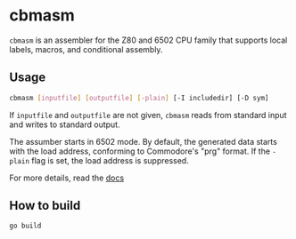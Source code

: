 # cbmasm

`cbmasm` is an assembler for the Z80 and 6502 CPU family that supports local labels, macros, and conditional assembly.

## Usage
```bash
cbmasm [inputfile] [outputfile] [-plain] [-I includedir] [-D sym]
```
If `inputfile` and `outputfile` are not given, `cbmasm` reads from standard input and writes to standard output.

The assumber starts in 6502 mode. By default, the generated data starts with the load address, conforming to Commodore's
"prg" format. If the `-plain` flag is set, the load address is suppressed.

For more details, read the [docs](Documentation.md)
## How to build
```bash
go build
```
